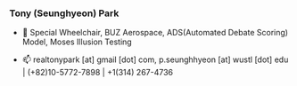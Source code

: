 ### Tony (Seunghyeon) Park

- 🔭
Special Wheelchair, BUZ Aerospace, ADS(Automated Debate Scoring) Model, Moses Illusion Testing

- 📫 
realtonypark [at] gmail [dot] com, p.seunghhyeon [at] wustl [dot] edu | (+82)10-5772-7898  |  +1(314) 267-4736


<!--
**realtonypark/realtonypark** is a ✨ _special_ ✨ repository because its `README.md` (this file) appears on your GitHub profile.

Here are some ideas to get you started:

- 🔭 I’m currently working on ...
- 🌱 I’m currently learning ...
- 👯 I’m looking to collaborate on ...
- 🤔 I’m looking for help with ...
- 💬 Ask me about ...
- 📫 How to reach me: ...
- 😄 Pronouns: ...
- ⚡ Fun fact: ...
-->
